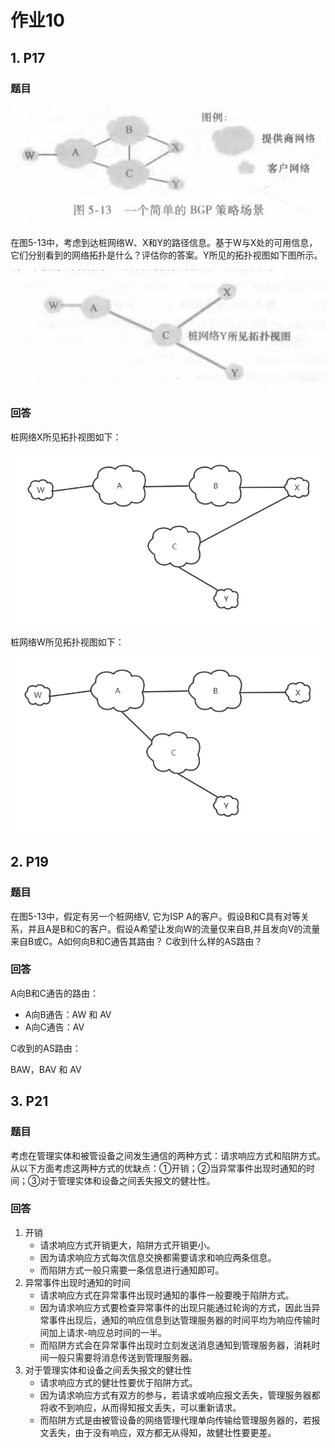 # 作业10

## 1. P17

### 题目

![P17_P13](hw10.assets/P17_P13.png)

在图5-13中，考虑到达桩网络W、X和Y的路径信息。基于W与X处的可用信息，它们分别看到的网络拓扑是什么？评估你的答案。Y所见的拓扑视图如下图所示。

![P17](hw10.assets/P17.png)

### 回答

桩网络X所见拓扑视图如下：

![P17_ans_X](hw10.assets/P17_ans_X.png)

桩网络W所见拓扑视图如下：

![P17_ans_W](hw10.assets/P17_ans_W.png)

## 2. P19

### 题目

在图5-13中，假定有另一个桩网络V, 它为ISP A的客户。假设B和C具有对等关系，并且A是B和C的客户。假设A希望让发向W的流量仅来自B,并且发向V的流量来自B或C。A如何向B和C通告其路由？ C收到什么样的AS路由？

### 回答

A向B和C通告的路由：

- A向B通告：AW 和 AV
- A向C通告：AV

C收到的AS路由：

BAW，BAV 和 AV



## 3. P21

### 题目

考虑在管理实体和被管设备之间发生通信的两种方式：请求响应方式和陷阱方式。从以下方面考虑这两种方式的优缺点：①开销；②当异常事件出现时通知的时间；③对于管理实体和设备之间丢失报文的健壮性。 

### 回答

1. 开销
   - 请求响应方式开销更大，陷阱方式开销更小。
   - 因为请求响应方式每次信息交换都需要请求和响应两条信息。
   - 而陷阱方式一般只需要一条信息进行通知即可。
2. 异常事件出现时通知的时间
   - 请求响应方式在异常事件出现时通知的事件一般要晚于陷阱方式。
   - 因为请求响应方式要检查异常事件的出现只能通过轮询的方式，因此当异常事件出现后，通知的响应信息到达管理服务器的时间平均为响应传输时间加上请求-响应总时间的一半。
   - 而陷阱方式会在异常事件出现时立刻发送消息通知到管理服务器，消耗时间一般只需要将消息传送到管理服务器。
3. 对于管理实体和设备之间丢失报文的健壮性
   - 请求响应方式的健壮性要优于陷阱方式。
   - 因为请求响应方式有双方的参与，若请求或响应报文丢失，管理服务器都将收不到响应，从而得知报文丢失，可以重新请求。
   - 而陷阱方式是由被管设备的网络管理代理单向传输给管理服务器的，若报文丢失，由于没有响应，双方都无从得知，故健壮性要更差。

